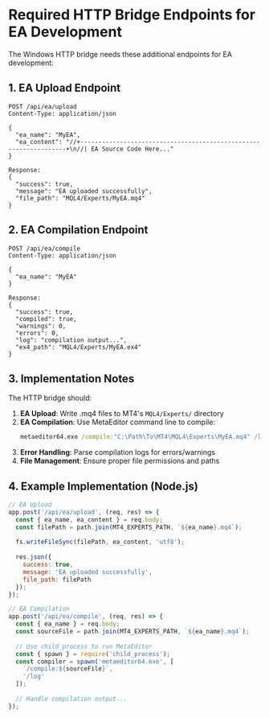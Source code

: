 # Required HTTP Bridge Endpoints for EA Development

The Windows HTTP bridge needs these additional endpoints for EA development:

## 1. EA Upload Endpoint
```
POST /api/ea/upload
Content-Type: application/json

{
  "ea_name": "MyEA",
  "ea_content": "//+------------------------------------------------------------------+\n//| EA Source Code Here..."
}

Response:
{
  "success": true,
  "message": "EA uploaded successfully",
  "file_path": "MQL4/Experts/MyEA.mq4"
}
```

## 2. EA Compilation Endpoint
```
POST /api/ea/compile
Content-Type: application/json

{
  "ea_name": "MyEA"
}

Response:
{
  "success": true,
  "compiled": true,
  "warnings": 0,
  "errors": 0,
  "log": "compilation output...",
  "ex4_path": "MQL4/Experts/MyEA.ex4"
}
```

## 3. Implementation Notes

The HTTP bridge should:

1. **EA Upload**: Write .mq4 files to MT4's `MQL4/Experts/` directory
2. **EA Compilation**: Use MetaEditor command line to compile:
   ```cmd
   metaeditor64.exe /compile:"C:\Path\To\MT4\MQL4\Experts\MyEA.mq4" /log
   ```
3. **Error Handling**: Parse compilation logs for errors/warnings
4. **File Management**: Ensure proper file permissions and paths

## 4. Example Implementation (Node.js)

```javascript
// EA Upload
app.post('/api/ea/upload', (req, res) => {
  const { ea_name, ea_content } = req.body;
  const filePath = path.join(MT4_EXPERTS_PATH, `${ea_name}.mq4`);
  
  fs.writeFileSync(filePath, ea_content, 'utf8');
  
  res.json({
    success: true,
    message: 'EA uploaded successfully',
    file_path: filePath
  });
});

// EA Compilation
app.post('/api/ea/compile', (req, res) => {
  const { ea_name } = req.body;
  const sourceFile = path.join(MT4_EXPERTS_PATH, `${ea_name}.mq4`);
  
  // Use child_process to run MetaEditor
  const { spawn } = require('child_process');
  const compiler = spawn('metaeditor64.exe', [
    `/compile:${sourceFile}`,
    '/log'
  ]);
  
  // Handle compilation output...
});
```
